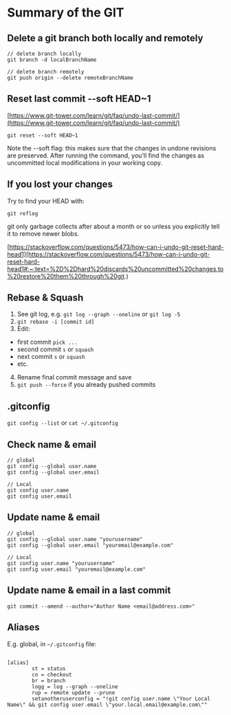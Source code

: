 # Summary of the GIT

## Delete a git branch both locally and remotely

```
// delete branch locally
git branch -d localBranchName

// delete branch remotely
git push origin --delete remoteBranchName
```

## Reset last commit --soft HEAD~1

[https://www.git-tower.com/learn/git/faq/undo-last-commit/](https://www.git-tower.com/learn/git/faq/undo-last-commit/)

```
git reset --soft HEAD~1
```

Note the --soft flag: this makes sure that the changes in undone revisions are preserved. After running the command, you'll find the changes as uncommitted local modifications in your working copy.

## If you lost your changes


Try to find your HEAD with:
```
git reflog
```
git only garbage collects after about a month or so unless you explicitly tell it to remove newer blobs.

[https://stackoverflow.com/questions/5473/how-can-i-undo-git-reset-hard-head1](https://stackoverflow.com/questions/5473/how-can-i-undo-git-reset-hard-head1#:~:text=%2D%2Dhard%20discards%20uncommitted%20changes,to%20restore%20them%20through%20git.)

## Rebase & Squash

1. See git log, e.g. ```git log --graph --oneline``` or ```git log -5``` 
2. ``` git rebase -i [commit id] ```
3. Edit: 
- first commit ```pick ...```
- second commit ```s``` or ```squash```
- next commit ```s``` or ```squash```
- etc.
4. Rename final commit message and save
5. ```git push --force``` if you already pushed commits

## .gitconfig
```git config --list``` or ```cat ~/.gitconfig```

## Check name & email 
```
// global
git config --global user.name 
git config --global user.email

// Local
git config user.name
git config user.email
```

## Update name & email

```
// global
git config --global user.name "yourusername"
git config --global user.email "youremail@example.com"

// Local
git config user.name "yourusername"
git config user.email "youremail@example.com"
```

## Update name & email in a last commit

```
git commit --amend --author="Author Name <email@address.com>"
```

## Aliases

E.g. global, in ```~/.gitconfig``` file:
```

[alias]
        st = status
        co = checkout
        br = branch
        logg = log --graph --oneline
        rup = remote update --prune
        setanotheruserconfig = "!git config user.name \"Your Local Name\" && git config user.email \"your.local.email@example.com\""
```